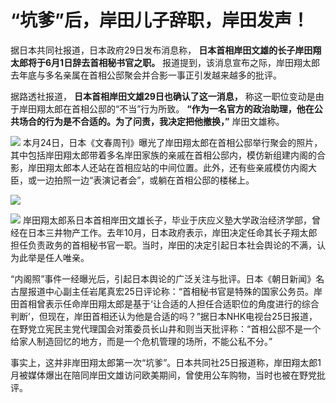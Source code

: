 # “坑爹”后，岸田儿子辞职，岸田发声！

据日本共同社报道，日本政府29日发布消息称， **日本首相岸田文雄的长子岸田翔太郎将于6月1日辞去首相秘书官之职。**
报道提到，该消息宣布之际，岸田翔太郎去年底与多名亲属在首相公邸聚会并合影一事正引发越来越多的批评。

据路透社报道， **日本首相岸田文雄29日也确认了这一消息，** 称这一职位变动是由于岸田翔太郎在首相公邸的“不当”行为所致。
**“作为一名官方的政治助理，他在公共场合的行为是不合适的。为了问责，我决定把他撤换，”** 岸田文雄称。

![](https://inews.gtimg.com/om_bt/OHiVnbHnZ9IJZhzRcWdX0OFiC08FPfVoK8UDzM1SpdZJ0AA/1000)
本月24日，日本《文春周刊》曝光了岸田翔太郎在首相公邸举行聚会的照片，其中包括岸田翔太郎带着多名岸田家族的亲戚在首相公邸内，模仿新组建内阁的合影，岸田翔太郎本人还站在首相应站的中间位置。此外，还有些亲戚模仿内阁大臣，或一边拍照一边“表演记者会”，或躺在首相公邸的楼梯上。

![](https://inews.gtimg.com/om_bt/OvTOsQM3SRP70llq6QW-iyeecw1oeljskwn1pDsRU5FVYAA/1000)

![](https://inews.gtimg.com/om_bt/OyM0a3o6Cy9GUk73z2AOWivzYgakYKy5kdWTF1VwhFaJIAA/1000)
岸田翔太郎系日本首相岸田文雄长子，毕业于庆应义塾大学政治经济学部，曾经在日本三井物产工作。去年10月，日本政府表示，岸田决定任命其长子翔太郎担任负责政务的首相秘书官一职。当时，岸田的决定引起日本社会舆论的不满，认为此举是任人唯亲。

“内阁照”事件一经曝光后，引起日本舆论的广泛关注与批评。日本《朝日新闻》名古屋报道中心副主任岩尾真宏25日评论称：“首相秘书官是特殊的国家公务员。岸田首相曾表示任命岸田翔太郎是基于‘让合适的人担任合适职位的角度进行的综合判断’，但现在，岸田首相还认为他是合适的吗？”据日本NHK电视台25日报道，在野党立宪民主党代理国会对策委员长山井和则当天批评称：“首相公邸不是一个给家人制造回忆的地方，而是一个危机管理的场所，不能公私不分。”

事实上，这并非岸田翔太郎第一次“坑爹”。日本共同社25日报道称，岸田翔太郎1月被媒体爆出在陪同岸田文雄访问欧美期间，曾使用公车购物，当时也被在野党批评。


